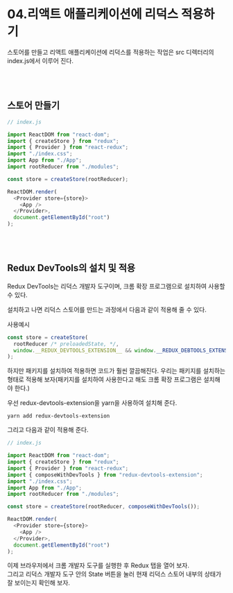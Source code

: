 # 04.리액트 애플리케이션에 리덕스 적용하기

스토어를 만들고 리액트 애플리케이션에 리덕스를 적용하는 작업은 src 디렉터리의 index.js에서 이루어 진다.

<br>
<br>

## 스토어 만들기

```javascript
// index.js

import ReactDOM from "react-dom";
import { createStore } from "redux";
import { Provider } from "react-redux";
import "./index.css";
import App from "./App";
import rootReducer from "./modules";

const store = createStore(rootReducer);

ReactDOM.render(
  <Provider store={store}>
    <App />
  </Provider>,
  document.getElementById("root")
);
```

<br>
<br>

## Redux DevTools의 설치 및 적용

Redux DevTools는 리덕스 개발자 도구이며, 크롬 확장 프로그램으로 설치하여 사용할 수 있다.

설치하고 나면 리덕스 스토어를 만드는 과정에서 다음과 같이 적용해 줄 수 있다.

사용예시

```javascript
const store = createStore(
  rootReducer /* preloadedState, */,
  window.__REDUX_DEVTOOLS_EXTENSION__ && window.__REDUX_DEBTOOLS_EXTENSION__()
);
```

하지만 패키지를 설치하여 적용하면 코드가 훨씬 깔끔해진다. 우리는 패키지를 설치하는 형태로 적용해 보자(패키지를 설치하여 사용한다고 해도 크롬 확장 프로그램은 설치해야 한다.)

우선 redux-devtools-extension을 yarn을 사용하여 설치해 준다.

```
yarn add redux-devtools-extension
```

그리고 다음과 같이 적용해 준다.

```javascript
// index.js

import ReactDOM from "react-dom";
import { createStore } from "redux";
import { Provider } from "react-redux";
import { composeWithDevTools } from "redux-devtools-extension";
import "./index.css";
import App from "./App";
import rootReducer from "./modules";

const store = createStore(rootReducer, composeWithDevTools());

ReactDOM.render(
  <Provider store={store}>
    <App />
  </Provider>,
  document.getElementById("root")
);
```

이제 브라우저에서 크롬 개발자 도구를 실행한 후 Redux 탭을 열어 보자.  
그리고 리덕스 개발자 도구 안의 State 버튼을 눌러 현재 리덕스 스토어 내부의 상태가 잘 보이는지 확인해 보자.
